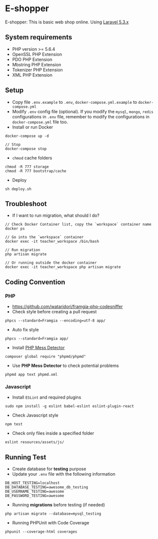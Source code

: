 # E-shopper
E-shopper: This is basic web shop online. Using [Laravel 5.3.x](https://laravel.com/docs/5.3)

## System requirements
- PHP version >= 5.6.4
- OpenSSL PHP Extension
- PDO PHP Extension
- Mbstring PHP Extension
- Tokenizer PHP Extension
- XML PHP Extension

## Setup
- Copy file `.env.example` to `.env`, `docker-compose.yml.example` to `docker-compose.yml`
- Modify `.env` config file (optional). If you modify the `mysql`, `mongo`, `redis` configurations in `.env` file, 
remember to modify the configurations in `docker-compose.yml` file too.
- Install or run Docker
```
docker-compose up -d

// Stop
docker-compose stop
```

- `chmod` cache folders
```
chmod -R 777 storage
chmod -R 777 bootstrap/cache
```

- Deploy
```
sh deploy.sh
```

## Troubleshoot
- If I want to run migration, what should I do?
```
// Check Docker Container list, copy the `workspace` container name
docker ps

// Go into the `workspace` container
docker exec -it teacher_workspace /bin/bash

// Run migration
php artisan migrate

// Or running outside the docker container
docker exec -it teacher_workspace php artisan migrate
```

## Coding Convention
### PHP
- https://github.com/wataridori/framgia-php-codesniffer
- Check style before creating a pull request
```
phpcs --standard=Framgia --encoding=utf-8 app/
```

- Auto fix style
```
phpcs --standard=Framgia app/
```

- Install [PHP Mess Detector](https://github.com/phpmd/phpmd)
```
composer global require "phpmd/phpmd"
```

- Use **PHP Mess Detector** to check potential problems
```
phpmd app text phpmd.xml
```

### Javascript
- Install `ESLint` and required plugins
```
sudo npm install -g eslint babel-eslint eslint-plugin-react
```

- Check Javascript style
```
npm test
```

- Check only files inside a specified folder
```
eslint resources/assets/js/
```

## Running Test
- Create database for **testing** purpose
- Update your `.env` file with the following information
```
DB_HOST_TESTING=localhost
DB_DATABASE_TESTING=awesome_db_testing
DB_USERNAME_TESTING=awesome
DB_PASSWORD_TESTING=awesome

```
- Running **migrations** before testing (if needed)
```
php artisan migrate --database=mysql_testing
```

- Running PHPUnit with Code Coverage
```
phpunit --coverage-html coverages
```

